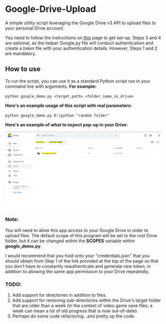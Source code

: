 # Google-Drive-Upload

A simple utility script leveraging the Google Drive v3 API to upload files to your personal Drive account.

You need to follow the instructions on [this](https://developers.google.com/drive/api/v3/quickstart/python) page to get set-up. Steps 3 and 4 are optional, as the helper Google.py file will conduct authentication and create a *token* file with your authentication details. However, Steps 1 and 2 are mandatory.

## How to use

To run the script, you can use it as a standard Python script run in your command line with arguments. **For example:**

`python google_demo.py <target_path> <folder_name_in_drive>`

**Here's an example usage of this script with real parameters:**

`python google_demo.py D:\python "random folder"`

**Here's an example of what to expect pop-up in your Drive:**


![This is a picture of what to expect in your Drive if you were to run the example command listed above.!](/images/example_usage.png "Example Usage")

### Note:

You will need to allow this app access to your Google Drive in order to upload files. The default scope of this program will be set to the root Drive folder, but it can be changed within the **SCOPES** variable within **google_demo.py**.

I would recommend that you hold onto your "credentials.json" that you should obtain from Step 1 of the link provided at the top of the page so that you don't have to constantly reauthenticate and generate new token, in addition to allowing the same app permission to your Drive repeatedly.

### TODO:

1. Add support for directories in addition to files.
2. Add support for removing sub-directories within the Drive's target folder that are older than a week (in the context of video game save files, a week can mean a lot of old progress that is now out-of-date).
3. Perhaps do some code refactoring...and pretty up the code.